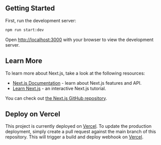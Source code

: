 ## Getting Started

First, run the development server:

```bash
npm run start:dev
```

Open [http://localhost:3000](http://localhost:3000) with your browser to view the development server.

## Learn More

To learn more about Next.js, take a look at the following resources:

- [Next.js Documentation](https://nextjs.org/docs) - learn about Next.js features and API.
- [Learn Next.js](https://nextjs.org/learn) - an interactive Next.js tutorial.

You can check out [the Next.js GitHub repository](https://github.com/vercel/next.js/).

## Deploy on Vercel

This project is currently deployed on [Vercel](https://vercel.com). To update the production deployment, simply create a pull request against the main branch of this repository. This will trigger a build and deploy webhook on [Vercel](https://vercel.com).
